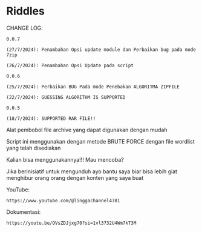 # Riddles

CHANGE LOG:


    0.0.7

    (27/7/2024): Penambahan Opsi update module dan Perbaikan bug pada mode 7zip
    
    (26/7/2024): Penambahan Opsi Update pada script

    0.0.6

    (25/7/2024): Perbaikan BUG Pada mode Penebakan ALGORITMA ZIPFILE
    
    (22/7/2024): GUESSING ALGORITHM IS SUPPORTED

    0.0.5
    
    (18/7/2024): SUPPORTED RAR FILE!!


Alat pembobol file archive yang dapat digunakan dengan mudah

Script ini menggunakan dengan metode BRUTE FORCE dengan file wordlist yang telah disediakan

Kalian bisa menggunakannya!!!  Mau mencoba?

Jika berinisiatif untuk mengunduh ayo bantu saya biar bisa lebih giat menghibur orang orang dengan konten yang saya buat


YouTube:


    https://www.youtube.com/@linggachannel4781

Dokumentasi:

    https://youtu.be/OVsZDJjxg70?si=1vl3732U4Wm7kT3M
